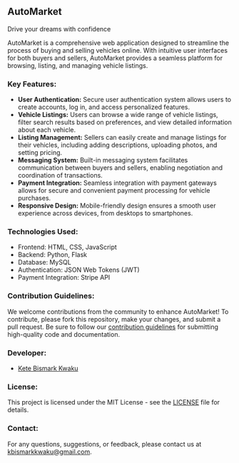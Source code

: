 ## AutoMarket

Drive your dreams with confidence

AutoMarket is a comprehensive web application designed to streamline the process of buying and selling vehicles online. With intuitive user interfaces for both buyers and sellers, AutoMarket provides a seamless platform for browsing, listing, and managing vehicle listings.

### Key Features:
- **User Authentication:** Secure user authentication system allows users to create accounts, log in, and access personalized features.
- **Vehicle Listings:** Users can browse a wide range of vehicle listings, filter search results based on preferences, and view detailed information about each vehicle.
- **Listing Management:** Sellers can easily create and manage listings for their vehicles, including adding descriptions, uploading photos, and setting pricing.
- **Messaging System:** Built-in messaging system facilitates communication between buyers and sellers, enabling negotiation and coordination of transactions.
- **Payment Integration:** Seamless integration with payment gateways allows for secure and convenient payment processing for vehicle purchases.
- **Responsive Design:** Mobile-friendly design ensures a smooth user experience across devices, from desktops to smartphones.

### Technologies Used:
- Frontend: HTML, CSS, JavaScript
- Backend: Python, Flask
- Database: MySQL
- Authentication: JSON Web Tokens (JWT)
- Payment Integration: Stripe API

### Contribution Guidelines:
We welcome contributions from the community to enhance AutoMarket! To contribute, please fork this repository, make your changes, and submit a pull request. Be sure to follow our [contribution guidelines](link-to-contribution-guidelines) for submitting high-quality code and documentation.

### Developer:
- [Kete Bismark Kwaku](https://github.com/Bismark-K)

### License:
This project is licensed under the MIT License - see the [LICENSE](link-to-license-file) file for details.

### Contact:
For any questions, suggestions, or feedback, please contact us at [kbismarkkwaku@gmail.com](mailto:kbismarkkwaku@gmail.com).

